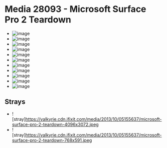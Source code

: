 # Media 28093 - Microsoft Surface Pro 2 Teardown

- ![image](https://valkyrie.cdn.ifixit.com/media/2013/10/05155637/microsoft-surface-pro-2-teardown-scaled.jpeg)
- ![image](https://valkyrie.cdn.ifixit.com/media/2013/10/05155637/microsoft-surface-pro-2-teardown-150x150.jpeg)
- ![image](https://valkyrie.cdn.ifixit.com/media/2013/10/05155637/microsoft-surface-pro-2-teardown-1536x1152.jpeg)
- ![image](https://valkyrie.cdn.ifixit.com/media/2013/10/05155637/microsoft-surface-pro-2-teardown-2048x1536.jpeg)
- ![image](https://valkyrie.cdn.ifixit.com/media/2013/10/05155637/microsoft-surface-pro-2-teardown-1200x900.jpeg)
- ![image](https://valkyrie.cdn.ifixit.com/media/2013/10/05155637/microsoft-surface-pro-2-teardown-300x200.jpeg)
- ![image](https://valkyrie.cdn.ifixit.com/media/2013/10/05155637/microsoft-surface-pro-2-teardown-600x400.jpeg)
- ![image](https://valkyrie.cdn.ifixit.com/media/2013/10/05155637/microsoft-surface-pro-2-teardown-1200x800.jpeg)
- ![image](https://valkyrie.cdn.ifixit.com/media/2013/10/05155637/microsoft-surface-pro-2-teardown-768x512.jpeg)
- ![image](https://valkyrie.cdn.ifixit.com/media/2013/10/05155637/microsoft-surface-pro-2-teardown-324x216.jpeg)
- ![image](https://valkyrie.cdn.ifixit.com/media/2013/10/05155637/microsoft-surface-pro-2-teardown-450x300.jpeg)

## Strays
- ![stray]https://valkyrie.cdn.ifixit.com/media/2013/10/05155637/microsoft-surface-pro-2-teardown-4096x3072.jpeg
- ![stray]https://valkyrie.cdn.ifixit.com/media/2013/10/05155637/microsoft-surface-pro-2-teardown-768x591.jpeg